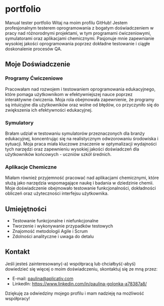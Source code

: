 # portfolio
Manual tester portfolio
Witaj na moim profilu GitHub! Jestem profesjonalnym testerem oprogramowania z bogatym doświadczeniem w pracy nad różnorodnymi projektami, w tym programami ćwiczeniowymi, symulatorami oraz aplikacjami chemicznymi. Pasjonuje mnie zapewnianie wysokiej jakości oprogramowania poprzez dokładne testowanie i ciągłe doskonalenie procesów QA.

## Moje Doświadczenie

### Programy Ćwiczeniowe
Pracowałam nad rozwojem i testowaniem oprogramowania edukacyjnego, które pomaga użytkownikom w efektywniejszej nauce poprzez interaktywne ćwiczenia. Moja rola obejmowała zapewnienie, że programy są intuicyjne dla użytkowników oraz wolne od błędów, co przyczyniło się do zwiększenia ich efektywności edukacyjnej.

### Symulatory
Brałam udział w testowaniu symulatorów przeznaczonych dla branży edukacyjnej, koncentrując się na realistycznym odwzorowaniu środowiska i sytuacji. Moja praca miała kluczowe znaczenie w optymalizacji wydajności tych narzędzi oraz zapewnieniu wysokiej jakości doświadczeń dla użytkowników końcowych - uczniów szkół średnich.

### Aplikacje Chemiczne
Miałam również przyjemność pracować nad aplikacjami chemicznymi, które służą jako narzędzia wspomagające naukę i badania w dziedzinie chemii. Moje doświadczenie obejmowało testowanie funkcjonalności, dokładności obliczeń oraz użyteczności interfejsu użytkownika.

## Umiejętności
- Testowanie funkcjonalne i niefunkcjonalne
- Tworzenie i wykonywanie przypadków testowych
- Znajomość metodologii Agile i Scrum
- Zdolności analityczne i uwaga do detalu

## Kontakt
Jeśli jesteś zainteresowany(-a) współpracą lub chciałbyś(-abyś) dowiedzieć się więcej o moim doświadczeniu, skontaktuj się ze mną przez:

- E-mail: paulina@aplicativ.com
- LinkedIn: https://www.linkedin.com/in/paulina-golonka-a78387a8/

Dziękuję za odwiedziny mojego profilu i mam nadzieję na możliwość współpracy!
